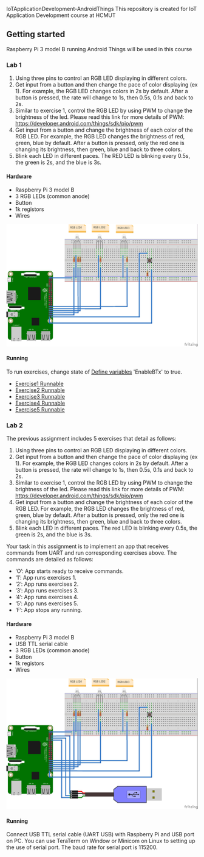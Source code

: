 IoTApplicationDevelopment-AndroidThings
This repository is created for IoT Application Development course at HCMUT

## Getting started
Raspberry Pi 3 model B running Android Things will be used in this course

### Lab 1
1. Using three pins to control an RGB LED displaying in different colors.
2. Get input from a button and then change the pace of color displaying (ex 1). For example, the RGB LED changes colors in 2s by default. After a button is pressed, the rate will change to 1s, then 0.5s, 0.1s and back to 2s.
3. Similar to exercise 1, control the RGB LED by using PWM to change the brightness of the led. Please read this link for more details of PWM: https://developer.android.com/things/sdk/pio/pwm
4. Get input from a button and change the brightness of each color of the RGB LED. For example, the RGB LED changes the brightness of red, green, blue by default. After a button is pressed, only the red one is changing its brightness, then green, blue and back to three colors.
5. Blink each LED in different paces. The RED LED is blinking every 0.5s, the green is 2s, and the blue is 3s.

#### Hardware
* Raspberry Pi 3 model B
* 3 RGB LEDs (common anode)
* Button
* 1k registors
* Wires

![alt text](https://github.com/minhphucanhnguyen/IoTApplicationDevelopment-AndroidThings/blob/master/images/Lab1IoT_bb.jpg)

#### Running
To run exercises, change state of [Define variables](https://github.com/minhphucanhnguyen/IoTApplicationDevelopment-AndroidThings/blob/4d9d04e50bf7ce6191cacda33ff5a37e27b01b31/Lab1/Lab1/src/main/java/Lab1/MainActivity.java#L38) 'EnableBTx' to true.

* [Exercise1 Runnable](https://github.com/minhphucanhnguyen/IoTApplicationDevelopment-AndroidThings/blob/4d9d04e50bf7ce6191cacda33ff5a37e27b01b31/Lab1/Lab1/src/main/java/Lab1/MainActivity.java#L228)
* [Exercise2 Runnable](https://github.com/minhphucanhnguyen/IoTApplicationDevelopment-AndroidThings/blob/4d9d04e50bf7ce6191cacda33ff5a37e27b01b31/Lab1/Lab1/src/main/java/Lab1/MainActivity.java#L249)
* [Exercise3 Runnable](https://github.com/minhphucanhnguyen/IoTApplicationDevelopment-AndroidThings/blob/4d9d04e50bf7ce6191cacda33ff5a37e27b01b31/Lab1/Lab1/src/main/java/Lab1/MainActivity.java#L269)
* [Exercise4 Runnable](https://github.com/minhphucanhnguyen/IoTApplicationDevelopment-AndroidThings/blob/4d9d04e50bf7ce6191cacda33ff5a37e27b01b31/Lab1/Lab1/src/main/java/Lab1/MainActivity.java#L310)
* [Exercise5 Runnable](https://github.com/minhphucanhnguyen/IoTApplicationDevelopment-AndroidThings/blob/4d9d04e50bf7ce6191cacda33ff5a37e27b01b31/Lab1/Lab1/src/main/java/Lab1/MainActivity.java#L454)

### Lab 2
The previous assignment includes 5 exercises that detail as follows:
1. Using three pins to control an RGB LED displaying in different colors.
2.  Get  input  from  a  button  and  then  change  the  pace  of  color  displaying  (ex  1).  For example, the RGB LED changes colors in 2s by default. After a button is pressed, the rate will change to 1s, then 0.5s, 0.1s and back to 2s. 
3. Similar to exercise 1, control the RGB LED by using PWM to change the brightness of the led. 
Please read this link for more details of PWM: 
https://developer.android.com/things/sdk/pio/pwm
4. Get input from a button and change the brightness of each color of the RGB LED. For example,  the  RGB  LED  changes  the  brightness of red, green, blue by default. 
After a button is pressed, only the red one is changing its brightness, then green, blue and back to three colors.
5. Blink each LED in different paces. The red LED is blinking every 0.5s, the green is 2s, and the blue is 3s.

Your task in this assignment is to implement an app that receives commands from UART and run corresponding exercises above. The commands are detailed as follows:
* ‘O’: App starts ready to receive commands.
* ‘1’: App runs exercises 1.
* ‘2’: App runs exercises 2.
* ‘3’: App runs exercises 3.
* ‘4’: App runs exercises 4.
* ‘5’: App runs exercises 5.
* ‘F’: App stops any running.

#### Hardware
* Raspberry Pi 3 model B
* USB TTL serial cable
* 3 RGB LEDs (common anode)
* Button
* 1k registors
* Wires

![alt text](https://github.com/minhphucanhnguyen/IoTApplicationDevelopment-AndroidThings/blob/master/images/Lab2IoT_bb.jpg)

#### Running
Connect USB TTL serial cable (UART USB) with Raspberry Pi and USB port on PC. You can use TeraTerm on Window or Minicom on Linux to setting up the use of serial port. The baud rate for serial port is 115200.
